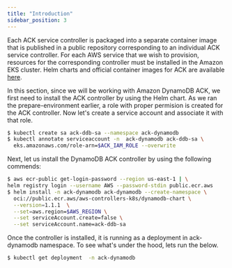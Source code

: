 ```yaml
---
title: "Introduction"
sidebar_position: 3
---
```


Each ACK service controller is packaged into a separate container image that is published in a public repository corresponding to an individual ACK service controller. For each AWS service that we wish to provision, resources for the corresponding controller must be installed in the Amazon EKS cluster. Helm charts and official container images for ACK are available [here](https://gallery.ecr.aws/aws-controllers-k8s).

In this section, since we will be working with Amazon DynamoDB ACK, we first need to install the ACK controller by using the Helm chart. As we ran the prepare-environment earlier, a role with proper permision is created for the ACK controller. Now let's create a service account and associate it with that role.
```bash
$ kubectl create sa ack-ddb-sa --namespace ack-dynamodb
$ kubectl annotate serviceaccount -n  ack-dynamodb ack-ddb-sa \
  eks.amazonaws.com/role-arn=$ACK_IAM_ROLE --overwrite
```

Next, let us install the DynamoDB ACK controller by using the following commends: 
```bash
$ aws ecr-public get-login-password --region us-east-1 | \
helm registry login --username AWS --password-stdin public.ecr.aws
$ helm install -n ack-dynamodb ack-dynamodb --create-namespace \
  oci://public.ecr.aws/aws-controllers-k8s/dynamodb-chart \
  --version=1.1.1  \
  --set=aws.region=$AWS_REGION \
  --set serviceAccount.create=false \
  --set serviceAccount.name=ack-ddb-sa
```

Once the controller is installed, it is running as a deployment in ack-dynamodb namespace. To see what's under the hood, lets run the below.

```bash
$ kubectl get deployment  -n ack-dynamodb
```

